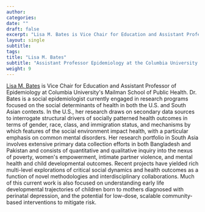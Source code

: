 ```yaml
---
author: 
categories:
date: ""
draft: false
excerpt: "Lisa M. Bates is Vice Chair for Education and Assistant Professor of Epidemiology at Columbia University Mailman School of Public Health"
layout: single
subtitle: 
tags:
title: "Lisa M. Bates"
subtitle: "Assistant Professor Epidemiology at the Columbia University Medical Center, Vice Chair, Epidemiology, Education"
weight: 9
---
```


[Lisa M. Bates](https://www.publichealth.columbia.edu/people/our-faculty/lb2290) is Vice Chair for Education and Assistant Professor of Epidemiology at Columbia University's Mailman School of Public Health. Dr. Bates is a social epidemiologist currently engaged in research programs focused on the social determinants of health in both the U.S. and South Asian contexts. In the U.S., her research draws on secondary data sources to interrogate structural drivers of socially patterned health outcomes in terms of gender, race, class, and immigration status, and mechanisms by which features of the social environment impact health, with a particular emphasis on common mental disorders. Her research portfolio in South Asia involves extensive primary data collection efforts in both Bangladesh and Pakistan and consists of quantitative and qualitative inquiry into the nexus of poverty, women's empowerment, intimate partner violence, and mental health and child developmental outcomes. Recent projects have yielded rich multi-level explorations of critical social dynamics and health outcomes as a function of novel methodologies and interdisciplinary collaborations. Much of this current work is also focused on understanding early life developmental trajectories of children born to mothers diagnosed with perinatal depression, and the potential for low-dose, scalable community-based interventions to mitigate risk.